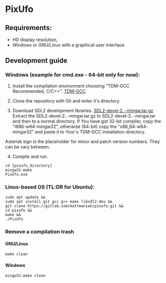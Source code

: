 # PixUfo
## Requirements:
- HD display resolution,
- Windows or GNU/Linux with a graphical user interface.

## Development guide
### Windows (example for cmd.exe - 64-bit only for now):
1. Install the compilation environment choosing "TDM-GCC Recommended, C/C++".
[TDM-GCC](http://tdm-gcc.tdragon.net/)

2. Clone the repository with Git and enter it's directory.

3. Download SDL2 development libraries.
[SDL2-devel-2.*.*-mingw.tar.gz](https://www.libsdl.org/download-2.0.php)
Extract the SDL2-devel-2.*.*-mingw.tar.gz to SDL2-devel-2.*.*-mingw.tar and
then to a normal directory. If You have got 32-bit compiler, copy the
"i686-w64-mingw32", otherwise (64-bit) copy the "x86_64-w64-mingw32" and paste
it to Your's TDM-GCC installation directory.

Asterisk sign is the placeholder for minor and patch version numbers. They can
be vary between.

4. Compile and run.
```
cd [pixufo_directory]
mingw32-make
PixUfo.exe
```

### Linux-based OS (TL:DR for Ubuntu):
```
sudo apt update &&
sudo apt install git gcc g++ make libsdl2-dev &&
git clone https://gitlab.com/mattmaniak/pixufo.git &&
cd pixufo &&
make &&
./PixUfo
```

### Remove a compilation trash
#### GNU/Linux
```
make clean
```
#### Windows
```
mingw32-make clean
```
